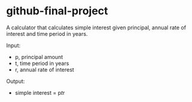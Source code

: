 # github-final-project

A calculator that calculates simple interest given principal, annual rate of interest and time period in years.

Input:
   - p, principal amount
   - t, time period in years
   - r, annual rate of interest

Output:
   - simple interest = p*t*r
